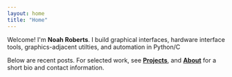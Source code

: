 ```yaml
---
layout: home
title: "Home"
---
```


Welcome! I'm **Noah Roberts**. I build graphical interfaces, hardware interface tools, graphics-adjacent utilties, and automation in Python/C

Below are recent posts. For selected work, see **[Projects](/projects)**, and **[About](/about)** for a short bio and contact information.